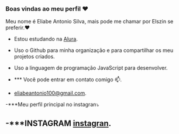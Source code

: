 ### Boas vindas ao meu perfil ❤️

Meu nome é Eliabe Antonio Silva, mais pode me chamar por Elszin se preferir.❤️

- Estou estudando na [Alura](https://www.alura.com.br).
- Uso o Github para  minha organização e para compartilhar os meu projetos criados.
- Uso a linguagem de programação JavaScript para desenvolver.

- *** Você pode entrar em contato comigo 📫.

- eliabeantonio100@gmail.com.

-***Meu perfil principal no instagran⤵️

-***INSTAGRAM [instagran](https://www.instagram.com/elszin._/).
-

